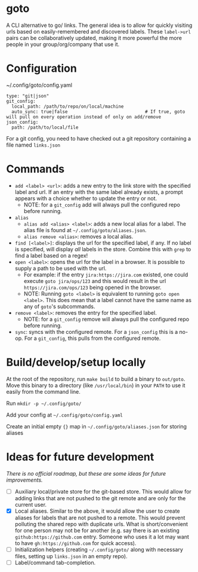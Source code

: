 # goto
A CLI alternative to go/ links. The general idea is to allow for quickly visiting urls based on easily-remembered and discovered labels. 
These `label->url` pairs can be collaboratively updated, making it more powerful the more people in your group/org/company that use it. 

# Configuration
~/.config/goto/config.yaml
```
type: "git|json"
git_config:
  local_path: /path/to/repo/on/local/machine
  auto_sync: true|false                             # If true, goto will pull on every operation instead of only on add/remove
json_config:
  path: /path/to/local/file
```

For a git config, you need to have checked out a git repository containing a file named `links.json`

# Commands
- `add <label> <url>`: adds a new entry to the link store with the specified label and url. If an entry with the same label already exists,
  a prompt appears with a choice whether to update the entry or not.
    - NOTE: for a `git_config` add will always pull the configured repo before running.
- `alias`
  - `alias add <alias> <label>`: adds a new local alias for a label. The alias file is found at `~/.config/goto/aliases.json`.
  - `alias remove <alias>`: removes a local alias.
- `find [<label>]`: displays the url for the specified label, if any. If no label is specified, will display *all* labels in the store. 
  Combine this with `grep` to find a label based on a regex!
- `open <label>`: opens the url for the label in a browser. It is possible to supply a path to be used with the url.
  - For example: if the entry `jira:https://jira.com` existed, one could execute `goto jira/ops/123` and this would result in the url
    `https://jira.com/ops/123` being opened in the browser.
  - NOTE: Running `goto <label>` is equivalent to running `goto open <label>`. This does mean that a label cannot have the same name as any 
    of `goto`'s subcommands.
- `remove <label>`: removes the entry for the specified label.
  - NOTE: for a `git_config` remove will always pull the configured repo before running.
- `sync`: syncs with the configured remote. For a `json_config` this is a no-op. For a `git_config`, this pulls from the configured remote.

# Build/develop/setup locally
At the root of the repository, run `make build` to build a binary to `out/goto`. Move this binary to a directory (like `/usr/local/bin`) in your 
`PATH` to use it easily from the command line.

Run `mkdir -p ~/.config/goto/`

Add your config at `~/.config/goto/config.yaml`

Create an initial empty `{}` map in `~/.config/goto/aliases.json` for storing aliases

# Ideas for future development
_There is no official roadmap, but these are some ideas for future improvements._
- [ ] Auxiliary local/private store for the git-based store. This would allow for adding links that are not pushed to the git remote and
  are only for the current user.
- [X] Local aliases. Similar to the above, it would allow the user to create aliases for labels that are not pushed to a remote. This 
  would prevent polluting the shared repo with duplicate urls. What is short/convenient for one person may not be for another
  (e.g. say there is an existing `github:https://github.com` entry. Someone who uses it a lot may want to have 
  `gh:https://github.com` for quick access).
- [ ] Initialization helpers (creating `~/.config/goto/` along with necessary files, setting up `links.json` in an empty repo).
- [ ] Label/command tab-completion.
